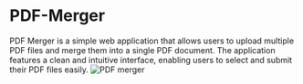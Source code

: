 # PDF-Merger
PDF Merger is a simple web application that allows users to upload multiple PDF files and merge them into a single PDF document. The application features a clean and intuitive interface, enabling users to select and submit their PDF files easily.
![PDF merger](https://github.com/shailesh-butter/PDF-Merger/assets/139483504/4ea173cb-98b6-4ac1-96ef-a9d4a28c04d3)
